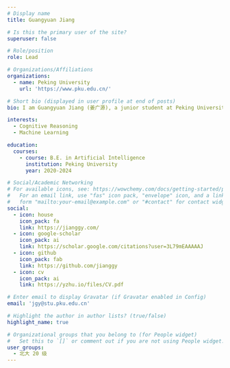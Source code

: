 ```yaml
---
# Display name
title: Guangyuan Jiang

# Is this the primary user of the site?
superuser: false

# Role/position
role: Lead

# Organizations/Affiliations
organizations:
  - name: Peking University
    url: 'https://www.pku.edu.cn/'

# Short bio (displayed in user profile at end of posts)
bio: I am Guangyuan Jiang (姜广源), a junior student at Peking University (PKU), majoring in Artificial Intelligence. I am also a member of the Tong Class (a special program founded by Prof. Song-Chun Zhu), Yuanpei College. I’m grateful to be advised by Prof. Yixin Zhu, and am affiliated with the PKU Institute for AI. My research interests include cognitive reasoning and machine learning. Currently, I’m focusing on introducing human behavior studies into language models and building machines that can learn and think like people.

interests:
  - Cognitive Reasoning
  - Machine Learning

education:
  courses:
    - course: B.E. in Artificial Intelligence
      institution: Peking University
      year: 2020-2024

# Social/Academic Networking
# For available icons, see: https://wowchemy.com/docs/getting-started/page-builder/#icons
#   For an email link, use "fas" icon pack, "envelope" icon, and a link in the
#   form "mailto:your-email@example.com" or "#contact" for contact widget.
social:
  - icon: house
    icon_pack: fa
    link: https://jianggy.com/
  - icon: google-scholar
    icon_pack: ai
    link: https://scholar.google.com/citations?user=3L79mEAAAAAJ
  - icon: github
    icon_pack: fab
    link: https://github.com/jianggy
  - icon: cv
    icon_pack: ai
    link: https://yzhu.io/files/CV.pdf

# Enter email to display Gravatar (if Gravatar enabled in Config)
email: 'jgy@stu.pku.edu.cn'

# Highlight the author in author lists? (true/false)
highlight_name: true

# Organizational groups that you belong to (for People widget)
#   Set this to `[]` or comment out if you are not using People widget.
user_groups:
  - 北大 20 级
---
```

